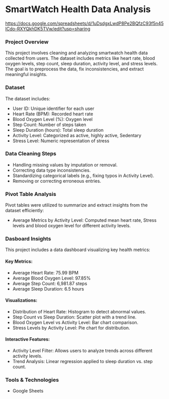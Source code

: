 # SmartWatch Health Data Analysis

https://docs.google.com/spreadsheets/d/1uDsdgxLwdP8Pe2BQfzC93f5n45ICdo-RXYQkhDK5TVw/edit?usp=sharing

### Project Overview

This project involves cleaning and analyzing smartwatch health data collected from users. The dataset includes metrics like heart rate, blood oxygen levels, step count, sleep duration, activity level, and stress levels. The goal is to preprocess the data, fix inconsistencies, and extract meaningful insights.

### Dataset
The dataset includes:
- User ID: Unique identifier for each user
- Heart Rate (BPM): Recorded heart rate
- Blood Oxygen Level (%): Oxygen level
- Step Count: Number of steps taken
- Sleep Duration (hours): Total sleep duration
- Activity Level: Categorized as active, highly active, Sedentary
- Stress Level: Numeric representation of stress

### Data Cleaning Steps
- Handling missing values by imputation or removal.
- Correcting data type inconsistencies.
- Standardizing categorical labels (e.g., fixing typos in Activity Level).
- Removing or correcting erroneous entries.

### Pivot Table Analysis
Pivot tables were utilized to summarize and extract insights from the dataset efficiently:
- Average Metrics by Activity Level:
Computed mean heart rate, Stress levels and blood oxygen level for different activity levels.

### Dasboard Insights
This project includes a data dashboard visualizing key health metrics:

#### Key Metrics:
- Average Heart Rate: 75.99 BPM
- Average Blood Oxygen Level: 97.85%
- Average Step Count: 6,981.87 steps
- Average Sleep Duration: 6.5 hours

#### Visualizations:
- Distribution of Heart Rate: Histogram to detect abnormal values.
- Step Count vs Sleep Duration: Scatter plot with a trend line.
- Blood Oxygen Level vs Activity Level: Bar chart comparison.
- Stress Levels by Activity Level: Pie chart for distribution.

#### Interactive Features:
- Activity Level Filter: Allows users to analyze trends across different activity levels.
- Trend Analysis: Linear regression applied to sleep duration vs. step count.

### Tools & Technologies
- Google Sheets 

